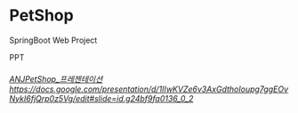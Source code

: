 # PetShop
SpringBoot Web Project

PPT
<a href = "https://docs.google.com/presentation/d/1IIwKVZe6v3AxGdthoIoupg7ggEOvNykI6fjQrp0z5Vg/edit#slide=id.g24bf9fa0136_0_2"><h6>[ANJPetShop_프레젠테이션](https://docs.google.com/presentation/d/1IIwKVZe6v3AxGdthoIoupg7ggEOvNykI6fjQrp0z5Vg/edit#slide=id.g24bf9fa0136_0_2)https://docs.google.com/presentation/d/1IIwKVZe6v3AxGdthoIoupg7ggEOvNykI6fjQrp0z5Vg/edit#slide=id.g24bf9fa0136_0_2</h6></a>
